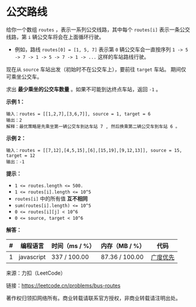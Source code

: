 # 公交路线

给你一个数组 `routes` ，表示一系列公交线路，其中每个 `routes[i]` 表示一条公交线路，第 `i` 辆公交车将会在上面循环行驶。

- 例如，路线 `routes[0] = [1, 5, 7]` 表示第 `0` 辆公交车会一直按序列 `1 -> 5 -> 7 -> 1 -> 5 -> 7 -> 1 -> ...` 这样的车站路线行驶。

现在从 `source` 车站出发（初始时不在公交车上），要前往 `target` 车站。 期间仅可乘坐公交车。

求出 **最少乘坐的公交车数量** 。如果不可能到达终点车站，返回 `-1` 。

**示例 1：**

```
输入：routes = [[1,2,7],[3,6,7]], source = 1, target = 6
输出：2
解释：最优策略是先乘坐第一辆公交车到达车站 7 , 然后换乘第二辆公交车到车站 6 。 
```

**示例 2：**

```
输入：routes = [[7,12],[4,5,15],[6],[15,19],[9,12,13]], source = 15, target = 12
输出：-1
```

**提示：**

- `1 <= routes.length <= 500.`
- `1 <= routes[i].length <= 10^5`
- `routes[i]` 中的所有值 **互不相同**
- `sum(routes[i].length) <= 10^5`
- `0 <= routes[i][j] < 10^6`
- `0 <= source, target < 10^6`

**解答：**

**#**|**编程语言**|**时间（ms / %）**|**内存（MB / %）**|**代码**
--|--|--|--|--
1|javascript|337 / 100.00|87.36 / 100.00|[广度优先](./javascript/ac_v1.js)

来源：力扣（LeetCode）

链接：https://leetcode.cn/problems/bus-routes

著作权归领扣网络所有。商业转载请联系官方授权，非商业转载请注明出处。
